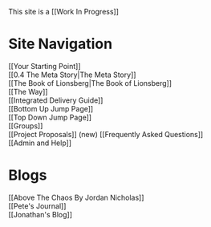 This site is a [[Work In Progress]]

# Site Navigation
[[Your Starting Point]]   
[[0.4 The Meta Story|The Meta Story]]  
[[The Book of Lionsberg|The Book of Lionsberg]]  
[[The Way]]  
[[Integrated Delivery Guide]]  
[[Bottom Up Jump Page]]    
[[Top Down Jump Page]]  
[[Groups]]  
[[Project Proposals]]  (new)
[[Frequently Asked Questions]]  
[[Admin and Help]] 

# Blogs
[[Above The Chaos By Jordan Nicholas]]  
[[Pete's Journal]]  
[[Jonathan's Blog]]  

<!-- Comment not rendered visibly to web

Feel free to edit this page. Remember to add two space characters to the end of lines to make a line break, or separate menu links will run together one one line.
-->